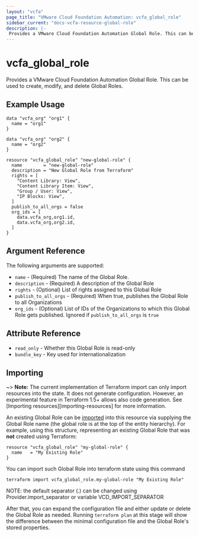 ```yaml
---
layout: "vcfa"
page_title: "VMware Cloud Foundation Automation: vcfa_global_role"
sidebar_current: "docs-vcfa-resource-global-role"
description: |-
 Provides a VMware Cloud Foundation Automation Global Role. This can be used to create, modify, and delete Global Roles.
---
```


# vcfa\_global\_role

Provides a VMware Cloud Foundation Automation Global Role. This can be used to create, modify, and delete Global Roles.

## Example Usage

```hcl
data "vcfa_org" "org1" {
  name = "org1"
}

data "vcfa_org" "org2" {
  name = "org2"
}

resource "vcfa_global_role" "new-global-role" {
  name        = "new-global-role"
  description = "New Global Role from Terraform"
  rights = [
    "Content Library: View",
    "Content Library Item: View",
    "Group / User: View",
    "IP Blocks: View",
  ]
  publish_to_all_orgs = false
  org_ids = [
    data.vcfa_org,org1.id,
    data.vcfa_org,org2.id,
  ]
}
```

## Argument Reference

The following arguments are supported:

* `name` - (Required) The name of the Global Role.
* `description` - (Required) A description of the Global Role
* `rights` - (Optional) List of rights assigned to this Global Role
* `publish_to_all_orgs` - (Required) When true, publishes the Global Role to all Organizations
* `org_ids` - (Optional) List of IDs of the Organizations to which this Global Role gets published. Ignored if `publish_to_all_orgs` is `true`

## Attribute Reference

* `read_only` - Whether this Global Role is read-only
* `bundle_key` - Key used for internationalization

## Importing

~> **Note:** The current implementation of Terraform import can only import resources into the
state. It does not generate configuration. However, an experimental feature in Terraform 1.5+ allows
also code generation. See [Importing resources][importing-resources] for more information.

An existing Global Role can be [imported][docs-import] into this resource via supplying the Global Role name (the global
role is at the top of the entity hierarchy).
For example, using this structure, representing an existing Global Role that was **not** created using Terraform:

```hcl
resource "vcfa_global_role" "my-global-role" {
  name   = "My Existing Role"
}
```

You can import such Global Role into terraform state using this command

```
terraform import vcfa_global_role.my-global-role "My Existing Role"
```

NOTE: the default separator (.) can be changed using Provider.import_separator or variable VCD_IMPORT_SEPARATOR

[docs-import]:https://www.terraform.io/docs/import/

After that, you can expand the configuration file and either update or delete the Global Role as needed. Running `terraform plan`
at this stage will show the difference between the minimal configuration file and the Global Role's stored properties.
